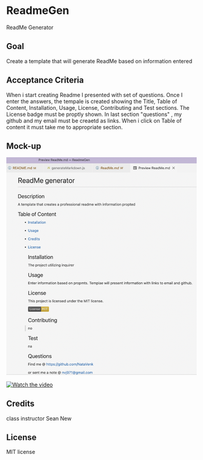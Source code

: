 # ReadmeGen

ReadMe Generator

## Goal

Create a template that will generate ReadMe based on information entered

## Acceptance Criteria

When i start creating Readme I presented with set of questions. Once I enter the answers, the tempale is created showing the Title, Table of Content, Installation, Usage, License, Contributing and Test sections. 
The License badge must be proptly shown. In last section "questions" , my github and my email must be creaetd as links. When i click on Table of content it must take me to appropriate section.

## Mock-up
<img src="./assets/images/template.png"/>

[![Watch the video](https://youtu.be/_yL7hbfR4KU)](https://youtu.be/_yL7hbfR4KU)





<!-- <a href= "./assets/ReadmeG.mov" alt ></a> -->

   


## Credits

class instructor
Sean New

## License

MIT license


